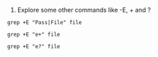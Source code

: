 1) Explore some other commands like -E, + and ?

```
grep +E "Pass|File" file
```

```
grep +E "e+" file
```

```
grep +E "e?" file
```
